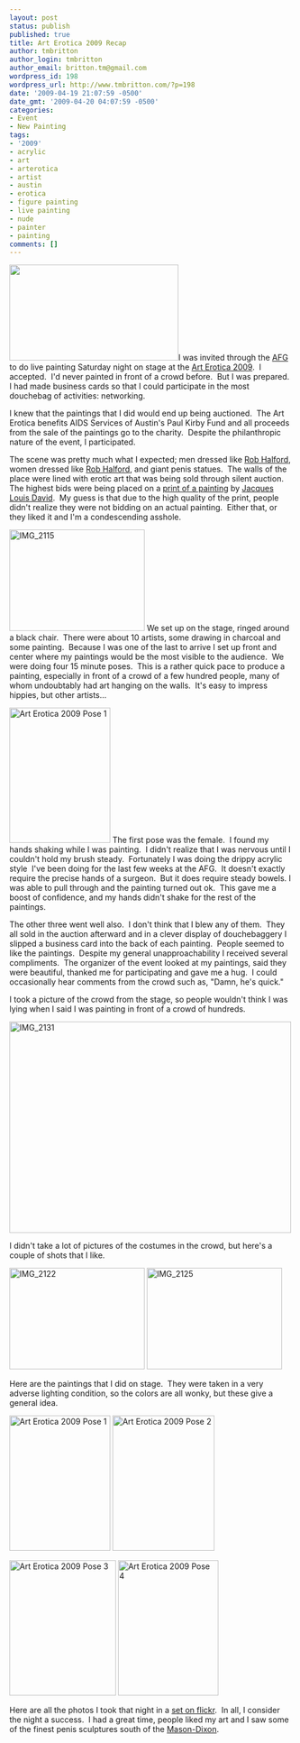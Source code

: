 ```yaml
---
layout: post
status: publish
published: true
title: Art Erotica 2009 Recap
author: tmbritton
author_login: tmbritton
author_email: britton.tm@gmail.com
wordpress_id: 198
wordpress_url: http://www.tmbritton.com/?p=198
date: '2009-04-19 21:07:59 -0500'
date_gmt: '2009-04-20 04:07:59 -0500'
categories:
- Event
- New Painting
tags:
- '2009'
- acrylic
- art
- arterotica
- artist
- austin
- erotica
- figure painting
- live painting
- nude
- painter
- painting
comments: []
---
```

<p><a href="http://www.tmbritton.com/wp-content/uploads/2009/04/card1.jpg"><img class="float-right" title="card1" src="http://www.tmbritton.com/wp-content/uploads/2009/04/card1-300x170.jpg" alt="" width="300" height="170" /></a>I was invited through the <a href="http://austinfigurative.com/">AFG</a> to do live painting Saturday night on stage at the <a href="http://www.facebook.com/event.php?eid=71838178134&amp;ref=nf">Art Erotica 2009</a>.  I accepted.  I'd never painted in front of a crowd before.  But I was prepared.  I had made business cards so that I could participate in the most douchebag of activities: networking.</p>
<p>I knew that the paintings that I did would end up being auctioned.  The Art Erotica benefits AIDS Services of Austin's Paul Kirby Fund and all proceeds from the sale of the paintings go to the charity.  Despite the philanthropic nature of the event, I participated.</p>
<p>The scene was pretty much what I expected; men dressed like <a href="http://en.wikipedia.org/wiki/Rob_Halford">Rob Halford</a>, women dressed like <a href="http://en.wikipedia.org/wiki/Rob_Halford">Rob Halford</a>, and giant penis statues.  The walls of the place were lined with erotic art that was being sold through silent auction.  The highest bids were being placed on a <a href="http://www.artrenewal.org/asp/database/image.asp?id=14827">print of a painting</a> by <a href="http://en.wikipedia.org/wiki/Jacques_Louis_David">Jacques Louis David</a>.  My guess is that due to the high quality of the print, people didn't realize they were not bidding on an actual painting.  Either that, or they liked it and I'm a condescending asshole.</p>
<p><a class="tt-flickr tt-flickr-Small" title="IMG_2115" href="http://www.tmbritton.com/art/photo/3454404591/img_2115.html"><img class="float-right" src="http://farm4.static.flickr.com/3574/3454404591_4c301b2a7b_m.jpg" alt="IMG_2115" width="240" height="180" /></a> We set up on the stage, ringed around a black chair.  There were about 10 artists, some drawing in charcoal and some painting.  Because I was one of the last to arrive I set up front and center where my paintings would be the most visible to the audience.  We were doing four 15 minute poses.  This is a rather quick pace to produce a painting, especially in front of a crowd of a few hundred people, many of whom undoubtably had art hanging on the walls.  It's easy to impress hippies, but other artists...</p>
<p><a class="tt-flickr tt-flickr-Small" title="Art Erotica 2009 Pose 1" href="http://www.tmbritton.com/art/photo/3454393125/art-erotica-2009-pose-1.html"><img class="float-right" src="http://farm4.static.flickr.com/3383/3454393125_d229eb8163_m.jpg" alt="Art Erotica 2009 Pose 1" width="179" height="240" /></a> The first pose was the female.  I found my hands shaking while I was painting.  I didn't realize that I was nervous until I couldn't hold my brush steady.  Fortunately I was doing the drippy acrylic style  I've been doing for the last few weeks at the AFG.  It doesn't exactly require the precise hands of a surgeon.  But it does require steady bowels. I was able to pull through and the painting turned out ok.  This gave me a boost of confidence, and my hands didn't shake for the rest of the paintings.</p>
<p>The other three went well also.  I don't think that I blew any of them.  They all sold in the auction afterward and in a clever display of douchebaggery I slipped a business card into the back of each painting.  People seemed to like the paintings.  Despite my general unapproachability I received several compliments.  The organizer of the event looked at my paintings, said they were beautiful, thanked me for participating and gave me a hug.  I could occasionally hear comments from the crowd such as, "Damn, he's quick."</p>
<p>I took a picture of the crowd from the stage, so people wouldn't think I was lying when I said I was painting in front of a crowd of hundreds.</p>
<p><a class="tt-flickr tt-flickr-Medium" title="IMG_2131" href="http://www.tmbritton.com/art/photo/3455225214/img_2131.html"><img class="alignnone" src="http://farm4.static.flickr.com/3307/3455225214_e9f7ca61dd.jpg" alt="IMG_2131" width="500" height="375" /></a></p>
<p>I didn't take a lot of pictures of the costumes in the crowd, but here's a couple of shots that I like.</p>
<p><a class="tt-flickr tt-flickr-Small" title="IMG_2122" href="http://www.tmbritton.com/art/photo/3454407609/img_2122.html"><img class="alignnone" src="http://farm4.static.flickr.com/3352/3454407609_41b06c5599_m.jpg" alt="IMG_2122" width="240" height="180" /></a> <a class="tt-flickr tt-flickr-Small" title="IMG_2125" href="http://www.tmbritton.com/art/photo/3455223138/img_2125.html"><img class="alignnone" src="http://farm4.static.flickr.com/3562/3455223138_9734eff2dc_m.jpg" alt="IMG_2125" width="240" height="180" /></a></p>
<p>Here are the paintings that I did on stage.  They were taken in a very adverse lighting condition, so the colors are all wonky, but these give a general idea.</p>
<p><a class="tt-flickr tt-flickr-Small" title="Art Erotica 2009 Pose 1" href="http://www.tmbritton.com/art/photo/3454393125/art-erotica-2009-pose-1.html"><img class="alignnone" src="http://farm4.static.flickr.com/3383/3454393125_d229eb8163_m.jpg" alt="Art Erotica 2009 Pose 1" width="179" height="240" /></a> <a class="tt-flickr tt-flickr-Small" title="Art Erotica 2009 Pose 2" href="http://www.tmbritton.com/art/photo/3454393549/art-erotica-2009-pose-2.html"><img class="alignnone" src="http://farm4.static.flickr.com/3329/3454393549_f61e17242f_m.jpg" alt="Art Erotica 2009 Pose 2" width="181" height="240" /></a></p>
<p><a class="tt-flickr tt-flickr-Small" title="Art Erotica 2009 Pose 3" href="http://www.tmbritton.com/art/photo/3454393249/art-erotica-2009-pose-3.html"><img class="alignnone" src="http://farm4.static.flickr.com/3655/3454393249_1a3921478c_m.jpg" alt="Art Erotica 2009 Pose 3" width="189" height="240" /></a> <a class="tt-flickr tt-flickr-Small" title="Art Erotica 2009 Pose 4" href="http://www.tmbritton.com/art/photo/3454393343/art-erotica-2009-pose-4.html"><img class="alignnone" src="http://farm4.static.flickr.com/3643/3454393343_b6c3369d14_m.jpg" alt="Art Erotica 2009 Pose 4" width="178" height="240" /></a></p>
<p>Here are all the photos I took that night in a <a href="http://www.flickr.com/photos/tmbritton/sets/72157616941317315/">set on flickr</a>.  In all, I consider the night a success.  I had a great time, people liked my art and I saw some of the finest penis sculptures south of the <a href="http://en.wikipedia.org/wiki/Mason-Dixon_line">Mason-Dixon</a>.</p>
